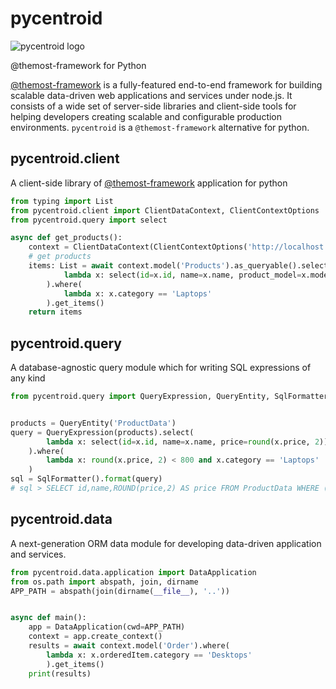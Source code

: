 
# pycentroid

![pycentroid logo](https://avatars.githubusercontent.com/u/131147072?s=200&v=4)

@themost-framework for Python

[@themost-framework](https://github.com/themost-framework) is a fully-featured end-to-end framework for building scalable data-driven web applications and services under node.js. It consists of a wide set of server-side libraries and client-side tools for helping developers creating scalable and configurable production environments. `pycentroid` is a `@themost-framework` alternative for python.

## pycentroid.client

A client-side library of [@themost-framework](https://github.com/themost-framework) application for python

```python
from typing import List
from pycentroid.client import ClientDataContext, ClientContextOptions
from pycentroid.query import select

async def get_products():
    context = ClientDataContext(ClientContextOptions('http://localhost:3000/api/'))
    # get products
    items: List = await context.model('Products').as_queryable().select(
            lambda x: select(id=x.id, name=x.name, product_model=x.model,)
        ).where(
            lambda x: x.category == 'Laptops'
        ).get_items()
    return items
```

## pycentroid.query

A database-agnostic query module which for writing SQL expressions of any kind

```python
from pycentroid.query import QueryExpression, QueryEntity, SqlFormatter, select


products = QueryEntity('ProductData')
query = QueryExpression(products).select(
        lambda x: select(id=x.id, name=x.name, price=round(x.price, 2))
    ).where(
        lambda x: round(x.price, 2) < 800 and x.category == 'Laptops'
    )
sql = SqlFormatter().format(query)
# sql > SELECT id,name,ROUND(price,2) AS price FROM ProductData WHERE ((ROUND(price,2)<800) AND (category='Laptops'))
```

## pycentroid.data

A next-generation ORM data module for developing data-driven application and services.

```python
from pycentroid.data.application import DataApplication
from os.path import abspath, join, dirname
APP_PATH = abspath(join(dirname(__file__), '..'))


async def main():
    app = DataApplication(cwd=APP_PATH)
    context = app.create_context()
    results = await context.model('Order').where(
        lambda x: x.orderedItem.category == 'Desktops'
        ).get_items()
    print(results)
```


